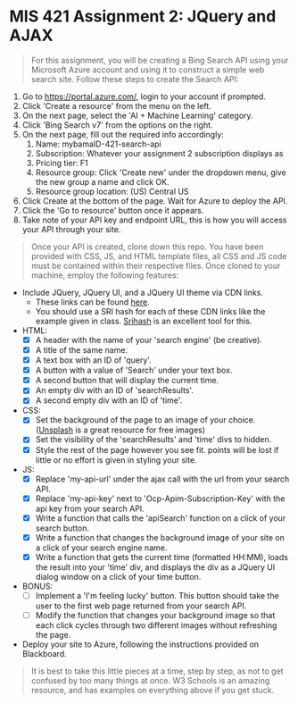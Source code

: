 # MIS 421 Assignment 2: JQuery and AJAX

>For this assignment, you will be creating a Bing Search API using your Microsoft Azure account and using it to construct a simple web search site. Follow these steps to create the Search API:
  1. Go to https://portal.azure.com/, login to your account if prompted.
  2. Click 'Create a resource' from the menu on the left.
  3. On the next page, select the 'AI + Machine Learning' category.
  4. Click 'Bing Search v7' from the options on the right.
  5. On the next page, fill out the required info accordingly:
     1. Name: mybamaID-421-search-api
     2. Subscription: Whatever your assignment 2 subscription displays as
     3. Pricing tier: F1
     4. Resource group: Click 'Create new' under the dropdown menu, give the new group a name and click OK.
     5. Resource group location: (US) Central US
  6. Click Create at the bottom of the page. Wait for Azure to deploy the API.
  7. Click the 'Go to resource' button once it appears.
  8. Take note of your API key and endpoint URL, this is how you will access your API through your site.

>Once your API is created, clone down this repo. You have been provided with CSS, JS, and HTML template files, all CSS and JS code must be contained within their respective files. Once cloned to your machine, employ the following features:
- Include JQuery, JQuery UI, and a JQuery UI theme via CDN links.
  - These links can be found [here](https://developers.google.com/speed/libraries/).
  - You should use a SRI hash for each of these CDN links like the example given in class. [Srihash](srihash.org) is an excellent tool for this.
- HTML:
  - [x] A header with the name of your 'search engine' (be creative).
  - [x] A title of the same name.
  - [x] A text box with an ID of 'query'.
  - [x] A button with a value of 'Search' under your text box.
  - [x] A second button that will display the current time.
  - [x] An empty div with an ID of 'searchResults'.
  - [x] A second empty div with an ID of 'time'.
- CSS:
  - [x] Set the background of the page to an image of your choice. ([Unsplash](unsplash.com) is a great resource for free images)
  - [x] Set the visibility of the 'searchResults' and 'time' divs to hidden.
  - [x] Style the rest of the page however you see fit. points will be lost if little or no effort is given in styling your site.
- JS:
  - [x] Replace 'my-api-url' under the ajax call with the url from your search API.
  - [x] Replace 'my-api-key' next to 'Ocp-Apim-Subscription-Key' with the api key from your search API.
  - [x] Write a function that calls the 'apiSearch' function on a click of your search button.
  - [x] Write a function that changes the background image of your site on a click of your search engine name.
  - [x] Write a function that gets the current time (formatted HH:MM), loads the result into your 'time' div, and displays the div as a JQuery UI dialog window on a click of your time button.
- BONUS:
  - [ ] Implement a 'I'm feeling lucky' button. This button should take the user to the first web page returned from your search API.
  - [ ] Modify the function that changes your background image so that each click cycles through two different images without refreshing the page.
- Deploy your site to Azure, following the instructions provided on Blackboard.

> It is best to take this little pieces at a time, step by step, as not to get confused by too many things at once. W3 Schools is an amazing resource, and has examples on everything above if you get stuck.

